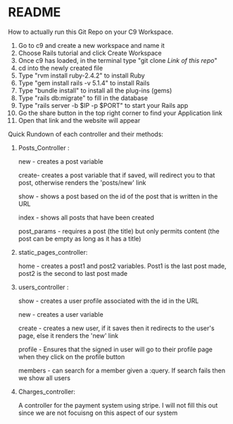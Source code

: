 # README

How to actually run this Git Repo on your C9 Workspace. 

1. Go to c9 and create a new workspace and name it
2. Choose Rails tutorial and click Create Workspace
3. Once c9 has loaded, in the terminal type "git clone *Link of this repo*"
4. cd into the newly created file
5. Type "rvm install ruby-2.4.2" to install Ruby
6. Type "gem install rails -v 5.1.4" to install Rails 
7. Type "bundle install" to install all the plug-ins (gems)
8. Type "rails db:migrate" to fill in the database
9. Type "rails server -b $IP -p $PORT" to start your Rails app
10. Go the share button in the top right corner to find your Application link
11. Open that link and the website will appear 

Quick Rundown of each controller and their methods: 

1. Posts_Controller :

    new - creates a post variable
    
    create- creates a post variable that if saved, will redirect you to that post, otherwise renders the 'posts/new' link
    
    show - shows a post based on the id of the post that is written in the URL
    
    index - shows all posts that have been created
    
    post_params - requires a post (the title) but only permits content (the post can be empty as long as it has a title)
  
  
2. static_pages_controller: 

    home - creates a post1 and post2 variables. Post1 is the last post made, post2 is the second to last post made
  
  
3. users_controller : 

    show - creates a user profile associated with the id in the URL
    
    new - creates a user variable
    
    create - creates a new user, if it saves then it redirects to the user's page, else it renders the 'new' link
    
    profile - Ensures that the signed in user will go to their profile page when they click on the profile button
    
    members - can search for a member given a :query. If search fails then we show all users
  
  
4. Charges_controller: 

    A controller for the payment system using stripe. I will not fill this out since we are not focuisng on this aspect of our system
  
  
